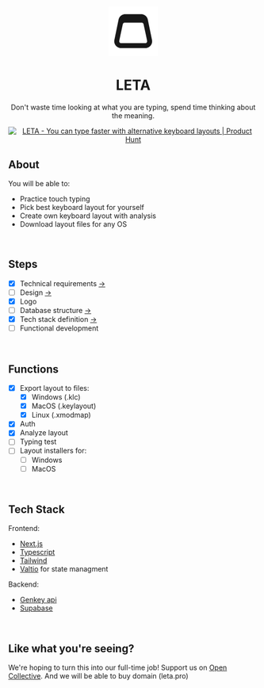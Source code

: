 <p align='center'>
  <img width='100' src='./docs/img/icon.png' />
  <h1 align='center'>LETA</h1>
  <p align='center'>
    Don't waste time looking at what you are typing, spend time thinking about the meaning.
  </p>
</p>

<p align='center'>
  <a href="https://www.producthunt.com/posts/leta?utm_source=badge-featured&utm_medium=badge&utm_souce=badge-leta" target="_blank"><img src="https://api.producthunt.com/widgets/embed-image/v1/featured.svg?post_id=363667&theme=neutral" alt="LETA - You&#0032;can&#0032;type&#0032;faster&#0032;with&#0032;alternative&#0032;keyboard&#0032;layouts | Product Hunt" style="width: 250px; height: 54px;" width="250" height="54" /></a>
</p>


## About

You will be able to:
- Practice touch typing
- Pick best keyboard layout for yourself
- Create own keyboard layout with analysis
- Download layout files for any OS

<br/>

## Steps

- [x] Technical requirements [->](./docs/mds/tech-requirements.md)
- [ ] Design [->](https://www.figma.com/file/CIx1UK6ndPDBPQL9wDGQA6/leta-design?node-id=0%3A1)
- [x] Logo
- [ ] Database structure [->](./docs/mds/db-structure.md)
- [x] Tech stack definition [->](./docs/mds/tech-stack.md)
- [ ] Functional development

<br/>

## Functions

- [x] Export layout to files:
  - [x] Windows (.klc)
  - [x] MacOS (.keylayout)
  - [x] Linux (.xmodmap)
- [x] Auth
- [x] Analyze layout
- [ ] Typing test
- [ ] Layout installers for:
  - [ ] Windows
  - [ ] MacOS

<br/>

## Tech Stack

Frontend:
- [Next.js](https://nextjs.org/learn/basics/create-nextjs-app/setup)
- [Typescript](https://nextjs.org/learn/excel/typescript/create-tsconfig)
- [Tailwind](https://tailwindcss.com/docs/installation/framework-guides)
- [Valtio](https://valtio.pmnd.rs/) for state managment

Backend:
- [Genkey api](https://github.com/roman-koshchei/genkey-api)
- [Supabase](https://app.supabase.com/)

<br/>

## Like what you're seeing?

We're hoping to turn this into our full-time job! Support us on [Open Collective](https://opencollective.com/paragoda). And we will be able to buy domain (leta.pro)
